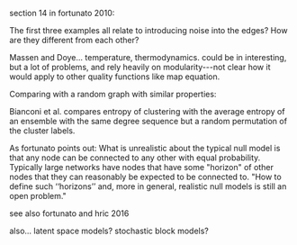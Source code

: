 section 14 in fortunato 2010:

The first three examples all relate to introducing noise into the edges? How are they different from each other?

Massen and Doye... temperature, thermodynamics. could be in interesting, but a lot of problems, and rely heavily on modularity---not clear how it would apply to other quality functions like map equation.

Comparing with a random graph with similar properties:

Bianconi et al. compares entropy of clustering with the average entropy of an ensemble with the same degree sequence but a random permutation of the cluster labels.

As fortunato points out: What is unrealistic about the typical null model is that any node can be connected to any other with equal probability. Typically large networks have nodes that have some "horizon" of other nodes that they can reasonably be expected to be connected to. "How to define such ‘‘horizons’’ and, more in general, realistic null models is still an open problem."

see also fortunato and hric 2016

also... latent space models? stochastic block models?
